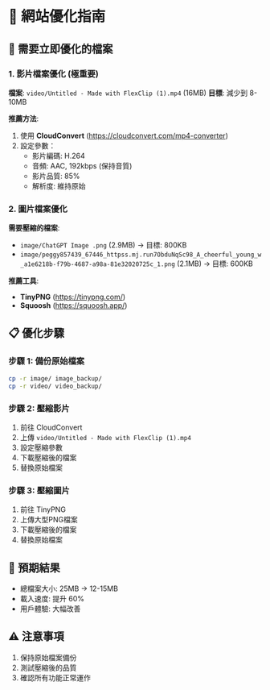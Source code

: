 # 🚀 網站優化指南

## 🎯 需要立即優化的檔案

### 1. 影片檔案優化 (極重要)
**檔案**: `video/Untitled ‑ Made with FlexClip (1).mp4` (16MB)
**目標**: 減少到 8-10MB

**推薦方法**:
1. 使用 **CloudConvert** (https://cloudconvert.com/mp4-converter)
2. 設定參數：
   - 影片編碼: H.264
   - 音頻: AAC, 192kbps (保持音質)
   - 影片品質: 85%
   - 解析度: 維持原始

### 2. 圖片檔案優化
**需要壓縮的檔案**:
- `image/ChatGPT Image .png` (2.9MB) → 目標: 800KB
- `image/peggy857439_67446_httpss.mj.run7ObduNqSc98_A_cheerful_young_w_a1e6218b-f79b-4687-a98a-81e32020725c_1.png` (2.1MB) → 目標: 600KB

**推薦工具**:
- **TinyPNG** (https://tinypng.com/)
- **Squoosh** (https://squoosh.app/)

## 📋 優化步驟

### 步驟 1: 備份原始檔案
```bash
cp -r image/ image_backup/
cp -r video/ video_backup/
```

### 步驟 2: 壓縮影片
1. 前往 CloudConvert
2. 上傳 `video/Untitled ‑ Made with FlexClip (1).mp4`
3. 設定壓縮參數
4. 下載壓縮後的檔案
5. 替換原始檔案

### 步驟 3: 壓縮圖片
1. 前往 TinyPNG
2. 上傳大型PNG檔案
3. 下載壓縮後的檔案
4. 替換原始檔案

## 🎯 預期結果
- 總檔案大小: 25MB → 12-15MB
- 載入速度: 提升 60%
- 用戶體驗: 大幅改善

## ⚠️ 注意事項
1. 保持原始檔案備份
2. 測試壓縮後的品質
3. 確認所有功能正常運作